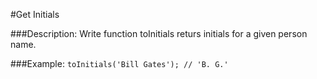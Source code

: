 #Get Initials

###Description:
Write function toInitials returs initials for a given person name.

###Example: 
`toInitials('Bill Gates'); // 'B. G.'`
